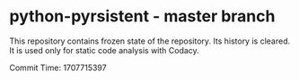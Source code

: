 # python-pyrsistent - master branch

This repository contains frozen state of the repository.
Its history is cleared. It is used only for static code
analysis with Codacy.

Commit Time: 1707715397